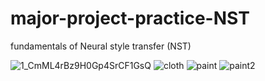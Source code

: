 # major-project-practice-NST
fundamentals of Neural style transfer (NST)

![1_CmML4rBz9H0Gp4SrCF1GsQ](https://github.com/21075A6603/major-project-practice-NST/assets/97538308/99c08540-4053-4513-b058-c23a7d24c915)
![cloth](https://github.com/21075A6603/major-project-practice-NST/assets/97538308/947c19f4-2301-4dc3-a833-f01fd3242aa0)
![paint](https://github.com/21075A6603/major-project-practice-NST/assets/97538308/b4f298e1-97ec-4461-88a2-443592bdc07d)
![paint2](https://github.com/21075A6603/major-project-practice-NST/assets/97538308/16100d1c-3576-480f-8ccc-1edd6f1728ec)
